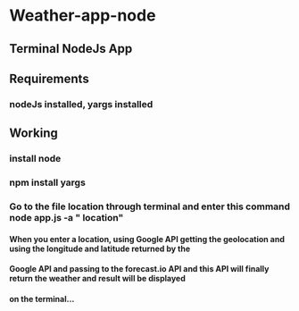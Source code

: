 # Weather-app-node
## Terminal NodeJs  App
## Requirements
### nodeJs installed, yargs installed 
## Working
### install node
### npm install yargs
### Go to the file location through terminal and enter this command node app.js -a " location"
#### When you enter a location, using Google API getting the geolocation and using the longitude and latitude returned by the
#### Google API and passing to the forecast.io API and this API will finally return the weather and result will be displayed 
#### on the terminal...

